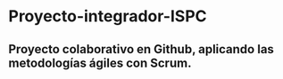 # Proyecto-integrador-ISPC

## Proyecto colaborativo en Github, aplicando las metodologías ágiles con Scrum.
 
